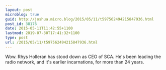 ```yaml
---
layout: post
microblog: true
guid: http://joshua.micro.blog/2015/05/11/t597562494215847936.html
post_id: 38176
date: 2015-05-11T11:42:55+1100
lastmod: 2019-07-30T17:41:32+1100
type: post
url: /2015/05/11/t597562494215847936.html
---
```

Wow. Rhys Holleran has stood down as CEO of SCA. He's been leading the radio network, and it's earlier incarnations, for more than 24 years.
